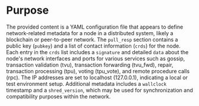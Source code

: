 # Purpose
The provided content is a YAML configuration file that appears to define network-related metadata for a node in a distributed system, likely a blockchain or peer-to-peer network. The `pull_resp` section contains a public key (`pubkey`) and a list of contact information (`crds`) for the node. Each entry in the `crds` list includes a `signature` and detailed `data` about the node's network interfaces and ports for various services such as gossip, transaction validation (tvu), transaction forwarding (tvu_fwd), repair, transaction processing (tpu), voting (tpu_vote), and remote procedure calls (rpc). The IP addresses are set to localhost (127.0.0.1), indicating a local or test environment setup. Additional metadata includes a `wallclock` timestamp and a `shred_version`, which may be used for synchronization and compatibility purposes within the network.

